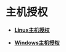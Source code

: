 # 主机授权<a name="vss_01_0109"></a>

-   **[Linux主机授权](Linux主机授权.md)**  

-   **[Windows主机授权](Windows主机授权.md)**  


